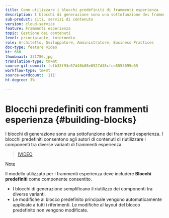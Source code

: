 ```yaml
---
title: Come utilizzare i blocchi predefiniti di frammenti esperienza
description: I blocchi di generazione sono una sottofunzione dei frammenti esperienza che consente il riutilizzo di componenti creati tra le varianti di frammenti esperienza.
sub-product: siti, servizi di contenuto
version: cloud-service
feature: Frammenti esperienza
topic: Gestione dei contenuti
level: principiante, intermedio
role: Architetto, Sviluppatore, Amministratore, Business Practices
doc-type: feature video
kt: 660
thumbnail: 331786.jpg
translation-type: tm+mt
source-git-commit: fcfb33f93e57d40b08e0527d38cfce8553095e65
workflow-type: tm+mt
source-wordcount: '111'
ht-degree: 3%

---
```



# Blocchi predefiniti con frammenti esperienza {#building-blocks}

I blocchi di generazione sono una sottofunzione dei frammenti esperienza. I blocchi predefiniti consentono agli autori di contenuti di riutilizzare i componenti tra diverse varianti di frammenti esperienza.

>[!VIDEO](https://video.tv.adobe.com/v/331786/?quality=9&learn=on)

>[!NOTE]
>
> Il modello utilizzato per i frammenti esperienza deve includere **Blocchi predefiniti** come componente consentito.

* I blocchi di generazione semplificano il riutilizzo dei componenti tra diverse varianti.
* Le modifiche al blocco predefinito principale vengono automaticamente applicate a tutti i riferimenti. Le modifiche al layout del blocco predefinito non vengono modificate.
